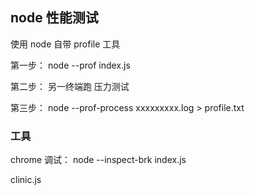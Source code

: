 <!--
 * @Descripttion: 
 * @version: 
 * @Author: zhangpeng
 * @Date: 2020-12-19 20:59:48
 * @LastEditors: zhangpeng
 * @LastEditTime: 2020-12-19 21:14:28
-->
## node 性能测试

使用  node 自带 profile 工具

第一步： node --prof index.js

第二步： 另一终端跑 压力测试

第三步：  node --prof-process xxxxxxxxx.log  > profile.txt



### 工具

chrome 调试： node --inspect-brk index.js

clinic.js 